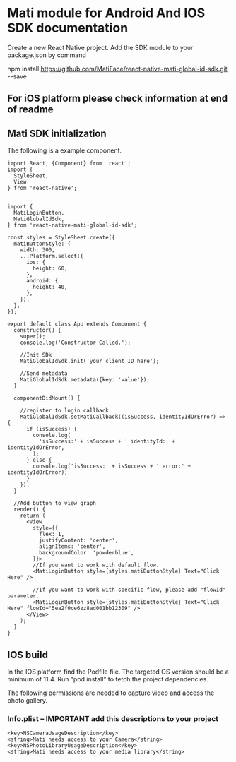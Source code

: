 # Mati module for Android And IOS SDK documentation

Create a new React Native project.
Add the SDK module to your package.json by command

npm install https://github.com/MatiFace/react-native-mati-global-id-sdk.git --save

## For iOS platform please check information at end of readme

## Mati SDK initialization

The following is a example component.

```
import React, {Component} from 'react';
import {
  StyleSheet,
  View
} from 'react-native';


import {
  MatiLoginButton,
  MatiGlobalIdSdk,
} from 'react-native-mati-global-id-sdk';

const styles = StyleSheet.create({
  matiButtonStyle: {
    width: 300,
    ...Platform.select({
      ios: {
        height: 60,
      },
      android: {
        height: 40,
      },
    }),
  },
});

export default class App extends Component {
  constructor() {
    super();
    console.log('Constructor Called.');

	//Init SDk
	MatiGlobalIdSdk.init('your client ID here');

	//Send metadata
    MatiGlobalIdSdk.metadata({key: 'value'});
  }

  componentDidMount() {

	//register to login callback
    MatiGlobalIdSdk.setMatiCallback((isSuccess, identityIdOrError) => {
      if (isSuccess) {
        console.log(
          'isSuccess:' + isSuccess + ' identityId:' + identityIdOrError,
        );
      } else {
        console.log('isSuccess:' + isSuccess + ' error:' + identityIdOrError);
      }
    });
  }

  //Add button to view graph
  render() {
    return (
      <View
        style={{
          flex: 1,
          justifyContent: 'center',
          alignItems: 'center',
          backgroundColor: 'powderblue',
        }}>
        //If you want to work with default flow.
        <MatiLoginButton style={styles.matiButtonStyle} Text="Click Here" />
	
        //If you want to work with specific flow, please add "flowId" parameter.
        <MatiLoginButton style={styles.matiButtonStyle} Text="Click Here" flowId="5ea2f0ce6zz8ad001bb12309" />
      </View>
    );
  }
}

```

## IOS build

In the IOS platform find the Podfile file. The targeted OS version should be a minimum of 11.4. Run "pod install" to fetch the project dependencies.

The following permissions are needed to capture video and access the photo gallery.

### Info.plist – IMPORTANT add this descriptions to your project


```
<key>NSCameraUsageDescription</key>
<string>Mati needs access to your Camera</string>
<key>NSPhotoLibraryUsageDescription</key>
<string>Mati needs access to your media library</string>
```
